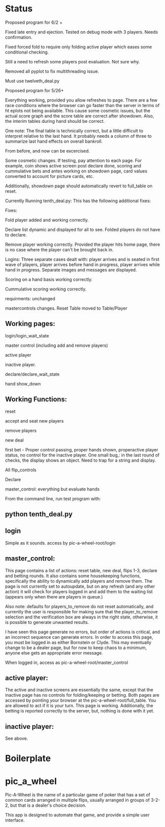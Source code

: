 # Status

Proposed program for 6/2 +

Fixed late entry and ejection.  Tested on debug mode with 3 players.  Needs confirmation.

Fixed forced fold to require only folding active player which eases some conditional checking.

Still a need to refresh some players post evaluation.  Not sure why.


Removed all pyplot to fix multithreading issue.

Must use twelveth_deal.py



Proposed program for 5/26+

Everything working, provided you allow refreshes to page.  There are a few race conditions where the browser can go faster than the server in terms of ht eplots not being available.  This cause some cosmetic issues, but the actual score graph and the score table are correct after showdown.  Also, the interim tables during hand should be correct.

One note: The final table is technically correct, but a little difficult to interpret relative to the last hand.  It probably needs a column of three to summarize last hand effects on overall bankroll.

From before, and now can be excercised.

Some cosmetic changes.  If testing, pay attention to each page.  For example, coin shows active screen post declare done, scoring and cummulative bets and antes working on showdown page, card values converted to account for picture cards, etc.

Additionally, showdown page should automatically revert to full_table on reset.

Currently Running tenth_deal.py:  This has the following additional fixes:

Fixes:  

Fold player added and working correctly.

Declare list dynamic and displayed for all to see.  Folded players do not have to declare.

Remove player working correctly.  Provided the player hits home page, there is no case where the player can't be brought back in.

Logins:  Three separate cases dealt with: player arrives and is seated in first wave of players, player arrives before hand in progress, player arrives while hand in progress. Separate images and messages are displayed.

Scoring on a hand basis working correctly.

Cummulative scoring working correctly.

requirments: unchanged

mastercontrols changes.  Reset Table moved to Table/Player


## Working pages:

login/login_wait_state

master control (including add and remove players)

active player

inactive player.

declare/declare_wait_state

hand show_down

## Working Functions:

reset

accept and seat new players

remove players

new deal

first bet - Proper control passing, proper hands shown, properactive player status, no control for the inactive player.  One small bug,: in the last round of checks, the display shows an object.  Need to trap for a string and display.

All flip_controls

Declare

master_control:  everything but evaluate hands


From the command line, run test program with:

## python tenth_deal.py



## login

Simple as it sounds.  access by pic-a-wheel-root/login

## master_control:

This page contains a list of actions: reset table, new deal, flips 1-3, declare and betting rounds.   It also contains some housekeeping functions, specifically the ability to dynamically add players and remove them.  The page is not currently set to autoupdate, but on any refresh (and any other action) it will check for players logged in and add them to the waiting list (appears only when there are players in queue.)

Also note:  defaults for players_to_remove do not reset automatically, and currently the user is responsible for making sure that the player_to_remove selection and the verification box are always in the right state, otherwise, it is possible to generate unwanted results.

I have seen this page generate no errors, but order of actions is critical, and an incorrect sequence can generate errors.  In order to access this page, you must be logged in as either Bornstein or Clyde.  This may eventually change to be a dealer page, but for now to keep chaos to a minimum, anyone else gets an appropriate error message.

When logged in, access as pic-a-wheel-root/master_control

## active player:

The active and inactive screens are essentially the same, except that the inactive page has no controls for folding/keeping or betting.  Both pages are accessed by pointing your browser at the pic-a-wheel-root/full_table.  You are allowed to act if it is your turn.  This page is working.  Additionally, the betting is reported correctly to the server, but, nothing is done with it yet.


## inactive player:
See above.  

# Boilerplate
# pic_a_wheel
Pic-A-Wheel is the name of a particular game of poker that has a set of common cards arranged in multiple flips, usually arranged in groups of 3-2-2, but that is a dealer's choice decision.

This app is designed to automate that game, and provide a simple user interface.  
